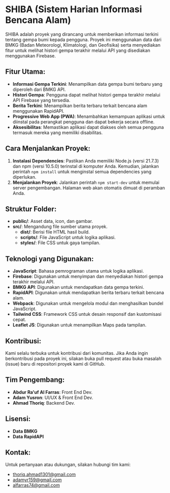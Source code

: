 # SHIBA (Sistem Harian Informasi Bencana Alam)

SHIBA adalah proyek yang dirancang untuk memberikan informasi terkini tentang gempa bumi kepada pengguna. Proyek ini menggunakan data dari BMKG (Badan Meteorologi, Klimatologi, dan Geofisika) serta menyediakan fitur untuk melihat histori gempa terakhir melalui API yang disediakan menggunakan Firebase.

## Fitur Utama:
- **Informasi Gempa Terkini**: Menampilkan data gempa bumi terbaru yang diperoleh dari BMKG API.
- **Histori Gempa**: Pengguna dapat melihat histori gempa terakhir melalui API Firebase yang tersedia.
- **Berita Terkini**: Menampilkan berita terbaru terkait bencana alam menggunakan RapidAPI.
- **Progressive Web App (PWA)**: Menambahkan kemampuan aplikasi untuk diinstal pada perangkat pengguna dan dapat bekerja secara offline.
- **Aksesibilitas**: Memastikan aplikasi dapat diakses oleh semua pengguna termasuk mereka yang memiliki disabilitas.

## Cara Menjalankan Proyek:
1. **Instalasi Dependencies**: Pastikan Anda memiliki Node.js (versi 21.7.3) dan npm (versi 10.5.0) terinstal di komputer Anda. Kemudian, jalankan perintah `npm install` untuk menginstal semua dependencies yang diperlukan.
2. **Menjalankan Proyek**: Jalankan perintah `npm start-dev` untuk memulai server pengembangan. Halaman web akan otomatis dimuat di peramban Anda.

## Struktur Folder:
- **public/**: Asset data, icon, dan gambar.
- **src/**: Mengandung file sumber utama proyek.
  - **dist/**: Berisi file HTML hasil build.
  - **scripts/**: File JavaScript untuk logika aplikasi.
  - **styles/**: File CSS untuk gaya tampilan.

## Teknologi yang Digunakan:
- **JavaScript**: Bahasa pemrograman utama untuk logika aplikasi.
- **Firebase**: Digunakan untuk menyimpan dan menyediakan histori gempa terakhir melalui API.
- **BMKG API**: Digunakan untuk mendapatkan data gempa terkini.
- **RapidAPI**: Digunakan untuk mendapatkan berita terbaru terkait bencana alam.
- **Webpack**: Digunakan untuk mengelola modul dan menghasilkan bundel JavaScript.
- **Tailwind CSS**: Framework CSS untuk desain responsif dan kustomisasi cepat.
- **Leaflet JS**: Digunakan untuk menampilkan Maps pada tampilan.

## Kontribusi:
Kami selalu terbuka untuk kontribusi dari komunitas. Jika Anda ingin berkontribusi pada proyek ini, silakan buka pull request atau buka masalah (issue) baru di repositori proyek kami di GitHub.

## Tim Pengembang:
- **Abdur Ra'uf Al Farras**: Front End Dev.
- **Adam Yusron**: UI/UX & Front End Dev.
- **Ahmad Thoriq**: Backend Dev.

## Lisensi:
- **Data BMKG**
- **Data RapidAPI**

## Kontak:
Untuk pertanyaan atau dukungan, silakan hubungi tim kami:
- thoriq.ahmad1301@gmail.com
- adamyr159@gmail.com
- alfarras74@gmail.com
